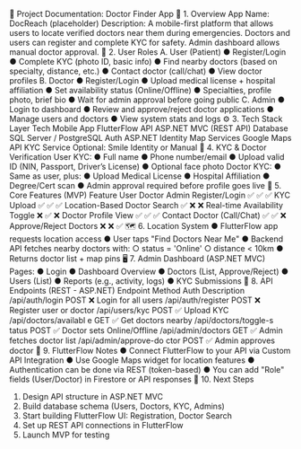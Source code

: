 📄 Project Documentation: Doctor Finder App
🏥 1. Overview
App Name: DocReach (placeholder)
Description: A mobile-first platform that allows users to locate verified doctors near them
during emergencies. Doctors and users can register and complete KYC for safety. Admin
dashboard allows manual doctor approval.
👥 2. User Roles
A. User (Patient)
● Register/Login
● Complete KYC (photo ID, basic info)
● Find nearby doctors (based on specialty, distance, etc.)
● Contact doctor (call/chat)
● View doctor profiles
B. Doctor
● Register/Login
● Upload medical license + hospital affiliation
● Set availability status (Online/Offline)
● Specialties, profile photo, brief bio
● Wait for admin approval before going public
C. Admin
● Login to dashboard
● Review and approve/reject doctor applications
● Manage users and doctors
● View system stats and logs
⚙️ 3. Tech Stack
Layer Tech
Mobile App FlutterFlow
API ASP.NET MVC (REST API)
Database SQL Server / PostgreSQL
Auth ASP.NET Identity
Map
Services
Google Maps API
KYC Service Optional: Smile Identity or Manual
🔐 4. KYC & Doctor Verification
User KYC:
● Full name
● Phone number/email
● Upload valid ID (NIN, Passport, Driver’s License)
● Optional face photo
Doctor KYC:
● Same as user, plus:
● Upload Medical License
● Hospital Affiliation
● Degree/Cert scan
● Admin approval required before profile goes live
🧱 5. Core Features (MVP)
Feature User Doctor Admin
Register/Login ✅ ✅ ✅
KYC Upload ✅ ✅ ✅
Location-Based Doctor
Search
✅ ❌ ❌
Real-time Availability Toggle ❌ ✅ ❌
Doctor Profile View ✅ ✅ ✅
Contact Doctor (Call/Chat) ✅ ✅ ❌
Approve/Reject Doctors ❌ ❌ ✅
🗺 6. Location System
● FlutterFlow app requests location access
● User taps "Find Doctors Near Me"
● Backend API fetches nearby doctors with:
○ status = 'Online'
○ distance < 10km
● Returns doctor list + map pins
🖥 7. Admin Dashboard (ASP.NET MVC)
Pages:
● Login
● Dashboard Overview
● Doctors (List, Approve/Reject)
● Users (List)
● Reports (e.g., activity, logs)
● KYC Submissions
🔌 8. API Endpoints (REST - ASP.NET)
Endpoint Method Auth Description
/api/auth/login POST ❌ Login for all users
/api/auth/register POST ❌ Register user or doctor
/api/users/kyc POST ✅ Upload KYC
/api/doctors/availabl
e
GET ✅ Get doctors nearby
/api/doctors/toggle-s
tatus
POST ✅ Doctor sets Online/Offline
/api/admin/doctors GET ✅ Admin fetches doctor list
/api/admin/approve-do
ctor
POST ✅ Admin approves doctor
📱 9. FlutterFlow Notes
● Connect FlutterFlow to your API via Custom API Integration
● Use Google Maps widget for location features
● Authentication can be done via REST (token-based)
● You can add "Role" fields (User/Doctor) in Firestore or API responses
🧩 10. Next Steps
1. Design API structure in ASP.NET MVC
2. Build database schema (Users, Doctors, KYC, Admins)
3. Start building FlutterFlow UI: Registration, Doctor Search
4. Set up REST API connections in FlutterFlow
5. Launch MVP for testing